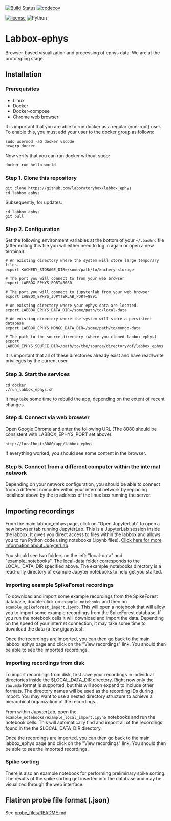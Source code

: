 [![Build Status](https://travis-ci.org/laboratorybox/labbox_ephys.svg?branch=master)](https://travis-ci.org/laboratorybox/labbox_ephys)
[![codecov](https://codecov.io/gh/laboratorybox/labbox_ephys/branch/master/graph/badge.svg)](https://codecov.io/gh/laboratorybox/labbox_ephys)

[![license](https://img.shields.io/badge/License-Apache--2.0-blue.svg)](https://opensource.org/licenses/Apache-2.0)
![Python](https://img.shields.io/badge/python-%3E=3.6-blue.svg)

# Labbox-ephys

Browser-based visualization and processing of ephys data. We are at the prototyping stage.

## Installation

### Prerequisites

* Linux
* Docker
* Docker-compose
* Chrome web browser

It is important that you are able to run docker as a regular (non-root) user. To enable this, you must add your user to the docker group as follows:

```
sudo usermod -aG docker vscode
newgrp docker
```

Now verify that you can run docker without sudo:

```
docker run hello-world
```

### Step 1. Clone this repository

```
git clone https://github.com/laboratorybox/labbox_ephys
cd labbox_ephys
```

Subsequently, for updates:

```
cd labbox_ephys
git pull
```

### Step 2. Configuration

Set the following environment variables at the bottom of your `~/.bashrc` file (after editing this file you will either need to log in again or open a new terminal):

```
# An existing directory where the system will store large temporary files.
export KACHERY_STORAGE_DIR=/some/path/to/kachery-storage

# The port you will connect to from your web browser
export LABBOX_EPHYS_PORT=8080

# The port you will connect to jupyterlab from your web browser
export LABBOX_EPHYS_JUPYTERLAB_PORT=8891

# An existing directory where your ephys data are located.
export LABBOX_EPHYS_DATA_DIR=/some/path/to/local-data

# An existing directory where the system will store a persistent database
export LABBOX_EPHYS_MONGO_DATA_DIR=/some/path/to/mongo-data

# The path to the source directory (where you cloned labbox_ephys)
export LABBOX_EPHYS_SOURCE_DIR=/path/to/the/source/directory/of/labbox_ephys
```

It is important that all of these directories already exist and have read/write privileges by the current user.

### Step 3. Start the services

```
cd docker
./run_labbox_ephys.sh
```

It may take some time to rebuild the app, depending on the extent of recent changes.

### Step 4. Connect via web browser

Open Google Chrome and enter the following URL (The 8080 should be consistent with LABBOX_EPHYS_PORT set above):

```
http://localhost:8080/app/labbox_ephys
```

If everything worked, you should see some content in the browser.

### Step 5. Connect from a different computer within the internal network

Depending on your network configuration, you should be able to connect from a different computer within your internal network by replacing localhost above by the ip address of the linux box running the server.

## Importing recordings

From the main labbox_ephys page, click on "Open JupyterLab" to open a new browser tab running JupyterLab. This is a JupyterLab session inside the labbox. It gives you direct access to files within the labbox and allows you to run Python code using notebooks (.ipynb files). [Click here for more information about JupyterLab](https://jupyterlab.readthedocs.io/en/stable/#).

You should see two folders on the left: "local-data" and "example_notebooks". The local-data folder corresponds to the LOCAL_DATA_DIR specified above. The example_notebooks directory is a read-only directory of example Jupyter notebooks to help get you started.

### Importing example SpikeForest recordings

To download and import some example recordings from the SpikeForest database, double-click on `example_notebooks` and then on `example_spikeforest_import.ipynb`. This will open a notebook that will allow you to import some example recordings from the SpikeForest database. If you run the notebook cells it will download and import the data. Depending on the speed of your internet connection, it may take some time to download the data (a few gigabytes).

Once the recordings are imported, you can then go back to the main labbox_ephys page and click on the "View recordings" link. You should then be able to see the imported recordings.

### Importing recordings from disk

To import recordings from disk, first save your recordings in individual directories inside the $LOCAL_DATA_DIR directory. Right now only the `raw.mda` format is supported, but this will soon expand to include other formats. The directory names will be used as the recording IDs during import. You may want to use a nested directory structure to achieve a hierarchical organization of the recordings.

From within JupyterLab, open the `example_notebooks/example_local_import.ipynb` notebooks and run the notebook cells. This will automatically find and import all of the recordings found in the the $LOCAL_DATA_DIR directory.

Once the recordings are imported, you can then go back to the main labbox_ephys page and click on the "View recordings" link. You should then be able to see the imported recordings.

### Spike sorting

There is also an example notebook for performing preliminary spike sorting. The results of the spike sorting get inserted into the database and may be visualized through the web interface.

## Flatiron probe file format (.json)
 
See [probe_files/README.md](probe_files/README.md)
